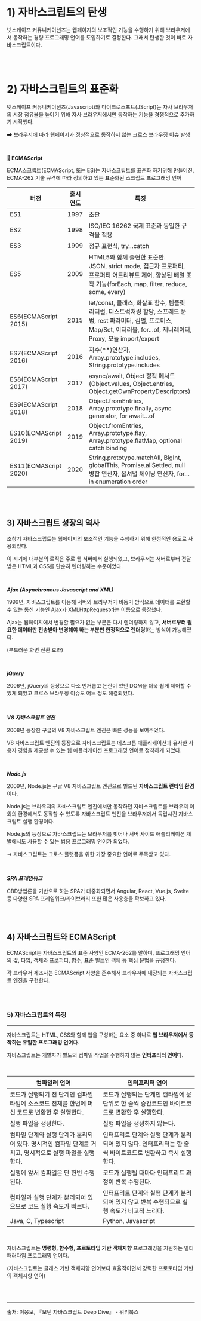 # 1) 자바스크립트의 탄생

넷스케이프 커뮤니케이션즈는 웹페이지의 보조적인 기능을 수행하기 위해 브라우저에서 동작하는 경량 프로그래밍 언어를 도입하기로 결정한다. 그래서 탄생한 것이 바로 자바스크립트이다.

<br><br>

# 2) 자바스크립트의 표준화

넷스케이프 커뮤니케이션즈(Javascript)와 마이크로소프트(JScript)는 자사 브라우저의 시장 점유율을 높이기 위해 자사 브라우저에서만 동작하는 기능을 경쟁적으로 추가하기 시작했다.

➡ 브라우저에 따라 웹페이지가 정상적으로 동작하지 않는 크로스 브라우징 이슈 발생

<br>

**📌 ECMAScript**

ECMA스크립트(ECMAScript, 또는 ES)는 자바스크립트를 표준화 하기위해 만들어진, ECMA-262 기술 규격에 따라 정의하고 있는 표준화된 스크립트 프로그래밍 언어

| 버전                  | 출시 연도 | 특징                                                                                                                                                                             |
| --------------------- | --------- | -------------------------------------------------------------------------------------------------------------------------------------------------------------------------------- |
| ES1                   | 1997      | 초판                                                                                                                                                                             |
| ES2                   | 1998      | ISO/IEC 16262 국제 표준과 동일한 규격을 적용                                                                                                                                     |
| ES3                   | 1999      | 정규 표현식, try…catch                                                                                                                                                           |
| ES5                   | 2009      | HTML5와 함께 출현한 표준안. <br> JSON, strict mode, 접근자 프로퍼티, 프로퍼티 어트리뷰트 제어, 향상된 배열 조작 기능(forEach, map, filter, reduce, some, every)                  |
| ES6(ECMAScript 2015)  | 2015      | let/const, 클래스, 화살표 함수, 템플릿 리터럴, 디스트럭처링 할당, 스프레드 문법, rest 파라미터, 심벌, 프로미스, Map/Set, 이터러블, for…of, 제너레이터, Proxy, 모듈 import/export |
| ES7(ECMAScript 2016)  | 2016      | 지수(\*\*)연산자, Array.prototype.includes, String.prototype.includes                                                                                                            |
| ES8(ECMAScript 2017)  | 2017      | async/await, Object 정적 메서드(Object.values, Object.entries, Object.getOwnPropertyDescriptors)                                                                                 |
| ES9(ECMAScript 2018)  | 2018      | Object.fromEntries, Array.prototype.finally, async generator, for await…of                                                                                                       |
| ES10(ECMAScript 2019) | 2019      | Object.fromEntries, Array.prototype.flay, Array.prototype.flatMap, optional catch binding                                                                                        |
| ES11(ECMAScript 2020) | 2020      | String.prototype.matchAll, BigInt, globalThis, Promise.allSettled, null 병합 연산자, 옵셔널 체이닝 연산자, for…in enumeration order                                              |

<br><br>

## 3) 자바스크립트 성장의 역사

초창기 자바스크립트는 웹페이지의 보조적인 기능을 수행하기 위해 한정적인 용도로 사용되었다.

이 시기에 대부분의 로직은 주로 웹 서버에서 실행되었고, 브라우저는 서버로부터 전달받은 HTML과 CSS를 단순히 렌더링하는 수준이었다.

<br>

**_Ajax (Asynchronous Javascript and XML)_**

1999년, 자바스크립트를 이용해 서버와 브라우저가 비동기 방식으로 데이터를 교환할 수 있는 통신 기능인 Ajax가 XMLHttpRequest라는 이름으로 등장했다.

Ajax는 웹페이지에서 변경할 필요가 없는 부분은 다시 렌더링하지 않고, **서버로부터 필요한 데이터만 전송받아 변경해야 하는 부분만 한정적으로 렌더링**하는 방식이 가능해졌다.

(부드러운 화면 전환 효과)

<br>

**_jQuery_**

2006년, jQuery의 등장으로 다소 번거롭고 논란이 있던 DOM을 더욱 쉽게 제어할 수 있게 되었고 크로스 브라우징 이슈도 어느 정도 해결되었다.

<br>

**_V8 자바스크립트 엔진_**

2008년 등장한 구글의 V8 자바스크립트 엔진은 빠른 성능을 보여주었다.

V8 자바스크립트 엔진의 등장으로 자바스크립트는 데스크톱 애플리케이션과 유사한 사용자 경험을 제공할 수 있는 웹 애플리케이션 프로그래밍 언어로 정착하게 되었다.

<br>

**_Node.js_**

2009년, Node.js는 구글 V8 자바스크립트 엔진으로 빌드된 **자바스크립트 런타임 환경**이다.

Node.js는 브라우저의 자바스크립트 엔진에서만 동작하던 자바스크립트를 브라우저 이외의 환경에서도 동작할 수 있도록 자바스크립트 엔진을 브라우저에서 독립시킨 자바스크립트 실행 환경이다.

Node.js의 등장으로 자바스크립트는 브라우저를 벗어나 서버 사이드 애플리케이션 개발에서도 사용할 수 있는 범용 프로그래밍 언어가 되었다.

→ 자바스크립트는 크로스 플랫폼을 위한 가장 중요한 언어로 주목받고 있다.

<br>

**_SPA 프레임워크_**

CBD방법론을 기반으로 하는 SPA가 대중화되면서 Angular, React, Vue.js, Svelte 등 다양한 SPA 프레임워크/라이브러리 또한 많은 사용층을 확보하고 있다.

<br><br>

## 4) 자바스크립트와 ECMAScript

ECMAScript는 자바스크립트의 표준 사양인 ECMA-262를 말하며, 프로그래밍 언어의 값, 타입, 객체와 프로퍼티, 함수, 표준 빌트인 객체 등 핵심 문법을 규정한다.

각 브라우저 제조사는 ECMAScript 사양을 준수해서 브라우저에 내장되는 자바스크립트 엔진을 구현한다.

<br><br>

### 5) 자바스크립트의 특징

---

자바스크립트는 HTML, CSS와 함께 웹을 구성하는 요소 중 하나로 **웹 브라우저에서 동작하는 유일한 프로그래밍 언어**다.

자바스크립트는 개발자가 별도의 컴파일 작업을 수행하지 않는 **인터프리터 언어**다.

<br>

| 컴파일러 언어                                                                                            | 인터프리터 언어                                                                                             |
| -------------------------------------------------------------------------------------------------------- | ----------------------------------------------------------------------------------------------------------- |
| 코드가 실행되기 전 단계인 컴파일 타임에 소스코드 전체를 한번에 머신 코드로 변환한 후 실행한다.           | 코드가 실행되는 단계인 런타임에 문 단위로 한 줄씩 중간코드인 바이트코드로 변환한 후 실행한다.               |
| 실행 파일을 생성한다.                                                                                    | 실행 파일을 생성하지 않는다.                                                                                |
| 컴파일 단계와 실행 단계가 분리되어 있다. 명시적인 컴파일 단계를 거치고, 명시적으로 실행 파일을 실행한다. | 인터프리트 단계와 실행 단계가 분리되어 있지 않다. 인터프리터는 한 줄씩 바이트코드로 변환하고 즉시 실행한다. |
| 실행에 앞서 컴파일은 단 한번 수행된다.                                                                   | 코드가 실행될 때마다 인터프리트 과정이 반복 수행된다.                                                       |
| 컴파일과 실행 단계가 분리되어 있으므로 코드 실행 속도가 빠르다.                                          | 인터프리트 단계와 실행 단계가 분리되어 있지 않고 반복 수행되므로 실행 속도가 비교적 느리다.                 |
| Java, C, Typescript                                                                                      | Python, Javascript                                                                                          |

<br>

자바스크립트는 **명령형, 함수형, 프로토타입 기반 객체지향** 프로그래밍을 지원하는 멀티 패러다임 프로그래밍 언어다.

(자바스크립트는 클래스 기반 객체지향 언어보다 효율적이면서 강력한 프로토타입 기반의 객체지향 언어)

<br><br>

---

출처: 이웅모, 『모던 자바스크립트 Deep Dive』 - 위키북스
